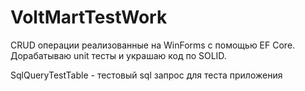 # VoltMartTestWork
CRUD операции реализованные на WinForms с помощью EF Core.
Дорабатываю unit тесты и украшаю код по SOLID.


SqlQueryTestTable - тестовый sql запрос для теста приложения
